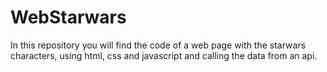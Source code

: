 # WebStarwars
 In this repository you will find the code of a web page with the starwars characters, using html, css and javascript and calling the data from an api.
